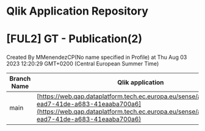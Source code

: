 # Qlik Application Repository 
# [FUL2] GT - Publication(2)
### 
Created By MMenendezCP(No name specified in Profile) at Thu Aug 03 2023 12:20:29 GMT+0200 (Central European Summer Time)

Branch Name|Qlik application
---|---
main|[https://web.qap.dataplatform.tech.ec.europa.eu/sense/app/7cb68dec-ead7-41de-a683-41eaaba700a6](https://web.qap.dataplatform.tech.ec.europa.eu/sense/app/7cb68dec-ead7-41de-a683-41eaaba700a6)